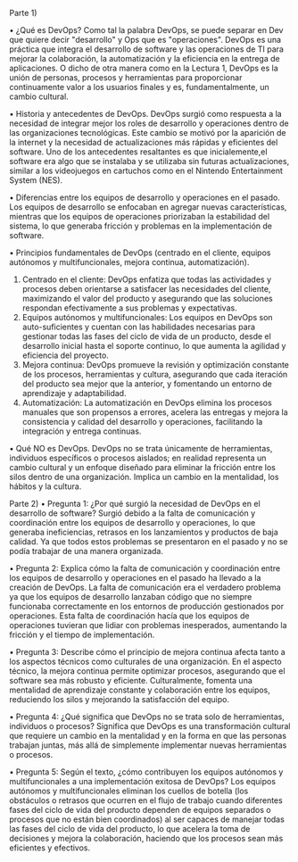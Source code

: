 Parte 1)

• ¿Qué es DevOps?
Como tal la palabra DevOps, se puede separar en Dev que quiere decir "desarrollo" y Ops que es "operaciones". DevOps es una práctica que integra el desarrollo de software y las operaciones de TI para mejorar la colaboración, la automatización y la eficiencia en la entrega de aplicaciones. O dicho de otra manera como en la Lectura 1, DevOps es la unión de personas, procesos y herramientas para proporcionar continuamente valor a los usuarios finales y es, fundamentalmente, un cambio cultural.

• Historia y antecedentes de DevOps.
DevOps surgió como respuesta a la necesidad de integrar mejor los roles de desarrollo y operaciones dentro de las organizaciones tecnológicas. Este cambio se motivó por la aparición de la internet y la necesidad de actualizaciones más rápidas y eficientes del software. Uno de los antecedentes resaltantes es que inicialemente,el software era algo que se instalaba y se utilizaba sin futuras actualizaciones, similar a los videojuegos en cartuchos como en el Nintendo Entertainment System (NES).

• Diferencias entre los equipos de desarrollo y operaciones en el pasado.
Los equipos de desarrollo se enfocaban en agregar nuevas características, mientras que los equipos de operaciones priorizaban la estabilidad del sistema, lo que generaba fricción y problemas en la implementación de software.

• Principios fundamentales de DevOps (centrado en el cliente, equipos autónomos y multifuncionales, mejora continua, automatización).
1. Centrado en el cliente: DevOps enfatiza que todas las actividades y procesos deben orientarse a satisfacer las necesidades del cliente, maximizando el valor del producto y asegurando que las soluciones respondan efectivamente a sus problemas y expectativas.
2. Equipos autónomos y multifuncionales: Los equipos en DevOps son auto-suficientes y cuentan con las habilidades necesarias para gestionar todas las fases del ciclo de vida de un producto, desde el desarrollo inicial hasta el soporte continuo, lo que aumenta la agilidad y eficiencia del proyecto.
3. Mejora continua: DevOps promueve la revisión y optimización constante de los procesos, herramientas y cultura, asegurando que cada iteración del producto sea mejor que la anterior, y fomentando un entorno de aprendizaje y adaptabilidad.
4. Automatización: La automatización en DevOps elimina los procesos manuales que son propensos a errores, acelera las entregas y mejora la consistencia y calidad del desarrollo y operaciones, facilitando la integración y entrega continuas.

• Qué NO es DevOps.
DevOps no se trata únicamente de herramientas, individuos específicos o procesos aislados; en realidad representa un cambio cultural y un enfoque diseñado para eliminar la fricción entre los silos dentro de una organización. Implica un cambio en la mentalidad, los hábitos y la cultura.

Parte 2)
• Pregunta 1: ¿Por qué surgió la necesidad de DevOps en el desarrollo de software?
Surgió debido a la falta de comunicación y coordinación entre los equipos de desarrollo y operaciones, lo que generaba ineficiencias, retrasos en los lanzamientos y productos de baja calidad. Ya que todos estos problemas se presentaron en el pasado y no se podía trabajar de una manera organizada.

• Pregunta 2: Explica cómo la falta de comunicación y coordinación entre los equipos de desarrollo y operaciones en el pasado ha llevado a la creación de DevOps.
La falta de comunicación era el verdadero problema ya que los equipos de desarrollo lanzaban código que no siempre funcionaba correctamente en los entornos de producción gestionados por operaciones. Esta falta de coordinación hacía que los equipos de operaciones tuvieran que lidiar con problemas inesperados, aumentando la fricción y el tiempo de implementación.


• Pregunta 3: Describe cómo el principio de mejora continua afecta tanto a los aspectos técnicos como culturales de una organización.
En el aspecto técnico, la mejora continua permite optimizar procesos, asegurando que el software sea más robusto y eficiente. Culturalmente, fomenta una mentalidad de aprendizaje constante y colaboración entre los equipos, reduciendo los silos y mejorando la satisfacción del equipo.

• Pregunta 4: ¿Qué significa que DevOps no se trata solo de herramientas, individuos o procesos?
Significa que DevOps es una transformación cultural que requiere un cambio en la mentalidad y en la forma en que las personas trabajan juntas, más allá de simplemente implementar nuevas herramientas o procesos.

• Pregunta 5: Según el texto, ¿cómo contribuyen los equipos autónomos y multifuncionales a una implementación exitosa de DevOps?
Los equipos autónomos y multifuncionales eliminan los cuellos de botella (los obstáculos o retrasos que ocurren en el flujo de trabajo cuando diferentes fases del ciclo de vida del producto dependen de equipos separados o procesos que no están bien coordinados) al ser capaces de manejar todas las fases del ciclo de vida del producto, lo que acelera la toma de decisiones y mejora la colaboración, haciendo que los procesos sean más eficientes y efectivos.

